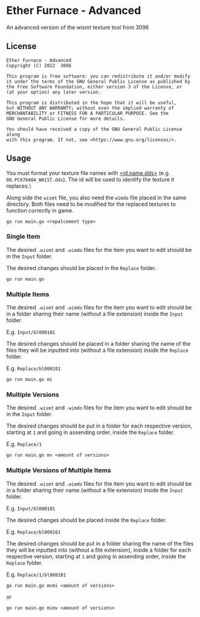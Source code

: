 # Ether Furnace - Advanced
An advanced version of the wismt texture tool from 3096

## License

    Ether Furnace - Advanced
    Copyright (C) 2022  3096

    This program is free software: you can redistribute it and/or modify
    it under the terms of the GNU General Public License as published by
    the Free Software Foundation, either version 3 of the License, or
    (at your option) any later version.

    This program is distributed in the hope that it will be useful,
    but WITHOUT ANY WARRANTY; without even the implied warranty of
    MERCHANTABILITY or FITNESS FOR A PARTICULAR PURPOSE. See the
    GNU General Public License for more details.

    You should have received a copy of the GNU General Public License along
    with this program. If not, see <https://www.gnu.org/licenses/>.

## Usage

You must format your texture file names with <u><id.name.dds></u> (e.g. `00.PC079404_WAIST.dds`). The id will be used to identify the texture it replaces.\

Along side the `wismt` file, you also need the `wimdo` file placed in the same directory. Both files need to be modified for the replaced textures to function correctly in game.

    go run main.go <repalcement type>

### Single Item

The desired `.wismt` and `.wimdo` files for the item you want to edit should be in the `Input` folder.

The desired changes should be placed in the `Replace` folder.

    go run main.go

### Multiple Items

The desired `.wismt` and `.wimdo` files for the item you want to edit should be in a folder sharing their name (without a file extension) inside the `Input` folder.

E.g. `Input/bl000101`

The desired changes should be placed in a folder sharing the name of the files they will be inputted into (without a file extension) inside the `Replace` folder.

E.g. `Replace/bl000101`

    go run main.go mi

### Multiple Versions

The desired `.wismt` and `.wimdo` files for the item you want to edit should be in the `Input` folder.

The desired changes should be put in a folder for each respective version, starting at `1` and going in assending order, inside the `Replace` folder. 

E.g. `Replace/1`

    go run main.go mv <amount of versions>

### Multiple Versions of Multiple Items

The desired `.wismt` and `.wimdo` files for the item you want to edit should be in a folder sharing their name (without a file extension) inside the `Input` folder.

E.g. `Input/bl000101`

The desired changes should be placed inside the `Replace` folder.

E.g. `Replace/bl000101`

The desired changes should be put  in a folder sharing the name of the files they will be inputted into (without a file extension), inside a folder for each respective version, starting at `1` and going in assending order, inside the `Replace` folder. 

E.g. `Replace/1/bl000101`

    go run main.go mvmi <amount of versions>
    
or

    go run main.go mimv <amount of versions>
